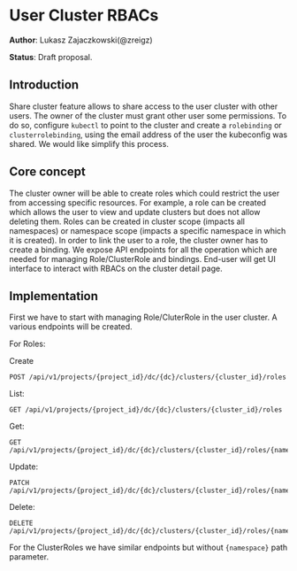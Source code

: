 # User Cluster RBACs
**Author**: Lukasz Zajaczkowski(@zreigz)

**Status**: Draft proposal.

## Introduction
Share cluster feature allows to share access to the user cluster with other users.
The owner of the cluster must grant other user some permissions. To do so, configure `kubectl` to point to the cluster and
create a `rolebinding` or `clusterrolebinding`, using the email address of the user the kubeconfig was shared.
We would like simplify this process.

## Core concept
The cluster owner will be able to create roles which could restrict the user from accessing specific resources.
For example, a role can be created which allows the user to view and update clusters but does not allow deleting them.
Roles can be created in cluster scope (impacts all namespaces) or namespace scope (impacts a specific namespace in which it is created).
In order to link the user to a role, the cluster owner has to create a binding.
We expose API endpoints for all the operation which are needed for managing Role/ClusterRole and bindings.
End-user will get UI interface to interact with RBACs on the cluster detail page.

## Implementation
First we have to start with managing Role/CluterRole in the user cluster. A various endpoints will be created.

For Roles:

Create
```
POST /api/v1/projects/{project_id}/dc/{dc}/clusters/{cluster_id}/roles
```

List:
```
GET /api/v1/projects/{project_id}/dc/{dc}/clusters/{cluster_id}/roles
```

Get:
```
GET /api/v1/projects/{project_id}/dc/{dc}/clusters/{cluster_id}/roles/{namespace}/{role_id}
```

Update:
```
PATCH /api/v1/projects/{project_id}/dc/{dc}/clusters/{cluster_id}/roles/{namespace}/{role_id}
```

Delete:
```
DELETE /api/v1/projects/{project_id}/dc/{dc}/clusters/{cluster_id}/roles/{namespace}/{role_id}
```

For the ClusterRoles we have similar endpoints but without `{namespace}` path parameter.
